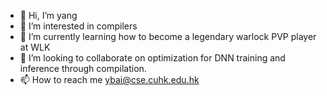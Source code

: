 - 👋 Hi, I’m yang
- 👀 I’m interested in compilers 
- 🌱 I’m currently learning how to become a legendary warlock PVP player at WLK
- 💞️ I’m looking to collaborate on optimization for DNN training and inference through compilation.
- 📫 How to reach me ybai@cse.cuhk.edu.hk

<!---
ybai62868/ybai62868 is a ✨ special ✨ repository because its `README.md` (this file) appears on your GitHub profile.
You can click the Preview link to take a look at your changes.
--->
